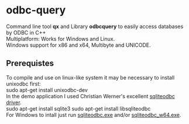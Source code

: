 # odbc-query
Command line tool **qx** and Library **odbcquery** to easily access databases by ODBC in C++<br>
Multiplatform: Works for Windows and Linux.<br>
Windows support for x86 and x64, Multibyte and UNICODE.<br>
## Prerequistes
To compile and use on linux-like system it may be necessary to install unixodbc first:<br>
    sudo apt-get install unixodbc-dev
<br>
In the demo application I used Christian Werner's excellent [sqliteodbc driver](http://www.ch-werner.de/sqliteodbc/).<br>
    sudo apt-get install sqlite3
    sudo apt-get install libsqliteodbc
<br>
For Windows to intall just run [sqliteodbc.exe](http://www.ch-werner.de/sqliteodbc/sqliteodbc.exe) and/or [sqliteodbc_w64.exe](http://www.ch-werner.de/sqliteodbc/sqliteodbc_w64.exe).<br>
